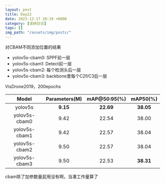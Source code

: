 ```yaml
---
layout: post
title: Day22
date: 2023-12-17 20:19 +0800
category: [读研日记]
tags: []
img_path: "/assets/img/posts/"
---
```


对CBAM不同添加位置的结果

* yolov5s-cbam0: SPPF前一层
* yolov5s-cbam1: Detect前一层
* yolov5s-cbam2: 每个检测头后一层
* yolov5s-cbam3: backbone里每个C2f/C3后一层

VisDrone2019，200epochs

|Model            |Parameters(M)|mAP@50:95(%)|mAP50(%) |
|:---:            |:---:        |:---:       |:---:    |
|yolov5s          |**9.15**     |**22.69**   |**38.05**|
|yolov5s-cbam0    |9.42         |22.54       |38.00    |
|yolov5s-cbam1    |9.42         |22.57       |38.04    |
|yolov5s-cbam2    |9.50         |22.57       |38.04    |
|yolov5s-cbam3    |9.50         |22.53       |**38.31**|

cbam除了加参数量屁用没有啊，当凑工作量算了

